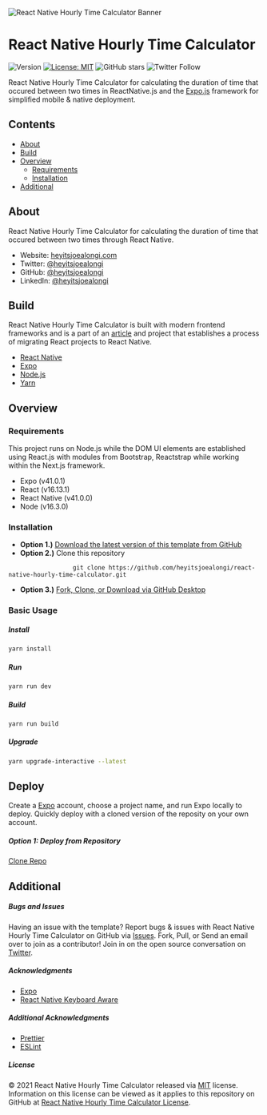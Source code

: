 ![React Native Hourly Time Calculator Banner](https://raw.githubusercontent.com/heyitsjoealongi/react-native-hourly-time-calculator/main/assets/preview-image.png)

# React Native Hourly Time Calculator

![Version](https://img.shields.io/badge/version-1.0.0-blue.svg?cacheSeconds=2592000) [![License: MIT ](https://img.shields.io/badge/License-MIT-green.svg)](https://github.com/heyitsjoealongi/react-native-hourly-time-calculator/blob/master/LICENSE) ![GitHub stars](https://img.shields.io/github/stars/heyitsjoealongi/react-hourly-time-calculator?style=social) ![Twitter Follow](https://img.shields.io/twitter/follow/heyitsjoealongi?label=Follow&style=social)

React Native Hourly Time Calculator for calculating the duration of time that occured between two times in ReactNative.js and the [Expo.js](https://expo.io/) framework for simplified mobile & native deployment.

## Contents

- [About](#about)
- [Build](#build)
- [Overview](#overview)
  - [Requirements](#requirements)
  - [Installation](#installation)
- [Additional](#additional)

## About

React Native Hourly Time Calculator for calculating the duration of time that occured between two times through React Native.

- Website: [heyitsjoealongi.com](https://heyitsjoealongi.com/)
- Twitter: [@heyitsjoealongi](https://twitter.com/heyitsjoealongi/)
- GitHub: [@heyitsjoealongi](https://github.com/heyitsjoealongi/)
- LinkedIn: [@heyitsjoealongi](https://www.linkedin.com/in/heyitsjoealongi/)

## Build

React Native Hourly Time Calculator is built with modern frontend frameworks and is a part of an [article](https://medium.com/geekculture/to-react-native-306e399dbb2) and project that establishes a process of migrating React projects to React Native.

- [React Native](https://reactnative.dev/)
- [Expo](https://expo.io/)
- [Node.js](https://nodejs.org/en/)
- [Yarn](https://yarnpkg.com/)

## Overview

### Requirements

This project runs on Node.js while the DOM UI elements are established using React.js with modules from Bootstrap, Reactstrap while working within the Next.js framework.

- Expo (v41.0.1)
- React (v16.13.1)
- React Native (v41.0.0)
- Node (v16.3.0)

### Installation

- **Option 1.)** [Download the latest version of this template from GitHub](https://github.com/heyitsjoealongi/react-native-hourly-time-calculator/archive/refs/heads/main.zip)
- **Option 2.)** Clone this repository

```
                  git clone https://github.com/heyitsjoealongi/react-native-hourly-time-calculator.git
```

- **Option 3.)** [Fork, Clone, or Download via GitHub Desktop](x-github-client://openRepo/https://github.com/heyitsjoealongi/react-native-hourly-time-calculator.git)

### Basic Usage

##### Install

```sh
yarn install
```

##### Run

```sh
yarn run dev
```

##### Build

```sh
yarn run build
```

##### Upgrade

```sh
yarn upgrade-interactive --latest
```

## Deploy

Create a [Expo](https://expo.io/) account, choose a project name, and run Expo locally to deploy. Quickly deploy with a cloned version of the reposity on your own account.

##### Option 1: Deploy from Repository

[Clone Repo](x-github-client://openRepo/https://github.com/heyitsjoealongi/react-native-hourly-time-calculator)

## Additional

##### Bugs and Issues

Having an issue with the template? Report bugs & issues with React Native Hourly Time Calculator on GitHub via [Issues](https://github.com/heyitsjoealongi/react-native-hourly-time-calculator/issues). Fork, Pull, or Send an email over to join as a contributor! Join in on the open source conversation on [Twitter](https://twitter.com/heyitsjoealongi).

##### Acknowledgments

- [Expo](https://expo.io/)
- [React Native Keyboard Aware](https://www.npmjs.com/package/react-native-keyboard-aware-scroll-view)

##### Additional Acknowledgments

- [Prettier](https://prettier.io/)
- [ESLint](https://eslint.org/)

##### License

© 2021 React Native Hourly Time Calculator released via [MIT](https://opensource.org/licenses/MIT) license. Information on this license can be viewed as it applies to this repository on GitHub at [React Native Hourly Time Calculator License](https://github.com/heyitsjoealongi/react-native-hourly-time-calculator/blob/master/LICENSE).
